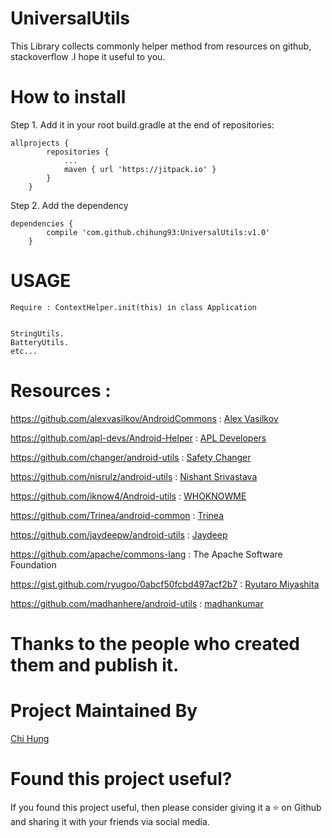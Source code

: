 # UniversalUtils

This Library collects commonly helper method from resources on github, stackoverflow .I hope it useful to you.

# How to install

Step 1. Add it in your root build.gradle at the end of repositories:
```
allprojects {
		repositories {
			...
			maven { url 'https://jitpack.io' }
		}
	}
```

Step 2. Add the dependency
```
dependencies {
		compile 'com.github.chihung93:UniversalUtils:v1.0'
	}
```


# USAGE
```
Require : ContextHelper.init(this) in class Application


StringUtils.
BatteryUtils.
etc...

```

# Resources :

https://github.com/alexvasilkov/AndroidCommons : [Alex Vasilkov](https://github.com/alexvasilkov)

https://github.com/apl-devs/Android-Helper : [APL Developers](https://github.com/apl-devs)

https://github.com/changer/android-utils : [Safety Changer](https://github.com/changer)

https://github.com/nisrulz/android-utils : [Nishant Srivastava](https://github.com/nisrulz)

https://github.com/iknow4/Android-utils : [WHOKNOWME](https://github.com/iknow4)

https://github.com/Trinea/android-common : [Trinea](https://github.com/Trinea)

https://github.com/jaydeepw/android-utils : [Jaydeep](https://github.com/jaydeepw)

https://github.com/apache/commons-lang : The Apache Software Foundation 

https://gist.github.com/ryugoo/0abcf50fcbd497acf2b7 : [Ryutaro Miyashita](https://gist.github.com/ryugoo)

https://github.com/madhanhere/android-utils : [madhankumar](https://github.com/madhanhere)

# Thanks to the people who created them and publish it.



# Project Maintained By
[Chi Hung](https://github.com/chihung93)

# Found this project useful?

If you found this project useful, then please consider giving it a ⭐️ on Github and sharing it with your friends via social media.
